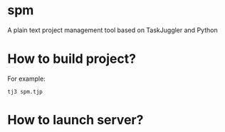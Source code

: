 # spm
A plain text project management tool based on TaskJuggler and Python

# How to build project?

For example: 

	tj3 spm.tjp

# How to launch server?

